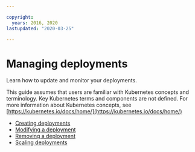 ```yaml
---

copyright:
  years: 2016, 2020
lastupdated: "2020-03-25"

---
```


# Managing deployments

Learn how to update and monitor your deployments.

This guide assumes that users are familiar with Kubernetes concepts and terminology. Key Kubernetes terms and components are not defined. For more information about Kubernetes concepts, see [https://kubernetes.io/docs/home/](https://kubernetes.io/docs/home/)

- [Creating deployments](../manage_applications/create_apps.md)
- [Modifying a deployment](../manage_applications/modify_app.md)
- [Removing a deployment](../manage_applications/remove_app.md)
- [Scaling deployments](../manage_applications/scaling_app.md)
